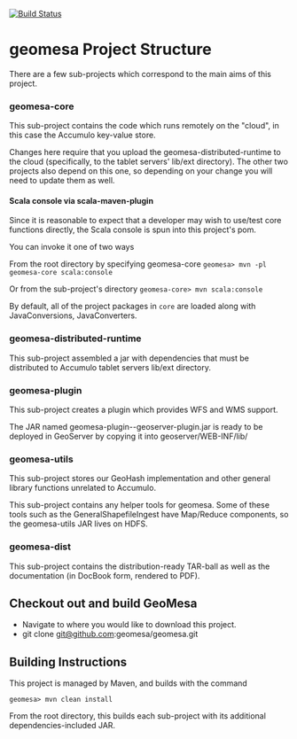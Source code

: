 [![Build Status](https://travis-ci.org/locationtech/geomesa.png?branch=master)](https://travis-ci.org/locationtech/geomesa)

# geomesa Project Structure

There are a few sub-projects which correspond to the main aims of this project.

### geomesa-core

This sub-project contains the code which runs remotely on the "cloud", in this
case the Accumulo key-value store.

Changes here require that you upload the geomesa-distributed-runtime to the cloud
(specifically, to the tablet servers' lib/ext directory).
The other two projects also depend on this one, so depending on your change you will need to update them as well.

#### Scala console via scala-maven-plugin

Since it is reasonable to expect that a developer may wish to use/test core functions directly, the Scala console is
spun into this project's pom.

You can invoke it one of two ways

From the root directory by specifying geomesa-core
```geomesa> mvn -pl geomesa-core scala:console```

Or from the sub-project's directory
```geomesa-core> mvn scala:console```

By default, all of the project packages in ```core``` are loaded along with JavaConversions, JavaConverters.

### geomesa-distributed-runtime

This sub-project assembled a jar with dependencies that must be distributed to Accumulo tablet servers lib/ext
directory.

### geomesa-plugin

This sub-project creates a plugin which provides WFS and WMS support.

The JAR named geomesa-plugin-<Version>-geoserver-plugin.jar is ready to be deployed in GeoServer by
copying it into geoserver/WEB-INF/lib/

### geomesa-utils

This sub-project stores our GeoHash implementation and other general library functions unrelated to
Accumulo.

This sub-project contains any helper tools for geomesa.  Some of these tools such as
the GeneralShapefileIngest have Map/Reduce components, so the geomesa-utils JAR lives on HDFS.

### geomesa-dist

This sub-project contains the distribution-ready TAR-ball as well as the
documentation (in DocBook form, rendered to PDF).

##  Checkout out and build GeoMesa

* Navigate to where you would like to download this project.
* git clone git@github.com:geomesa/geomesa.git

## Building Instructions

This project is managed by Maven, and builds with the command

```geomesa> mvn clean install```

From the root directory, this builds each sub-project with its additional dependencies-included JAR.

